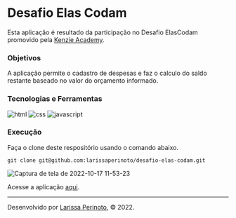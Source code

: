 # Desafio Elas Codam

Esta aplicação é resultado da participação no Desafio ElasCodam promovido pela [Kenzie Academy](https://kenzie.com.br/).

### Objetivos

A aplicação permite o cadastro de despesas e faz o calculo do saldo restante baseado no valor do orçamento informado.

### Tecnologias e Ferramentas

<div>
    <img src="https://img.shields.io/badge/HTML5-E34F26?style=for-the-badge&logo=html5&logoColor=white" alt="html" />
    <img src="https://img.shields.io/badge/CSS3-1572B6?style=for-the-badge&logo=css3&logoColor=white" alt="css" />
    <img src="https://img.shields.io/badge/JavaScript-F7DF1E?style=for-the-badge&logo=javascript&logoColor=black" alt="javascript" />
</div>

### Execução

Faça o clone deste respositório usando o comando abaixo.

    git clone git@github.com:larissaperinoto/desafio-elas-codam.git
    

![Captura de tela de 2022-10-17 11-53-23](https://user-images.githubusercontent.com/98956659/196210300-be5eb3e1-4df7-4631-a7bb-27b4239d86d8.png)

Acesse a aplicação [aqui](https://larissaperinoto.github.io/desafio-elas-codam/).

---
 
Desenvolvido por [Larissa Perinoto](www.linkedin.com/in/larissaperinoto), © 2022.
